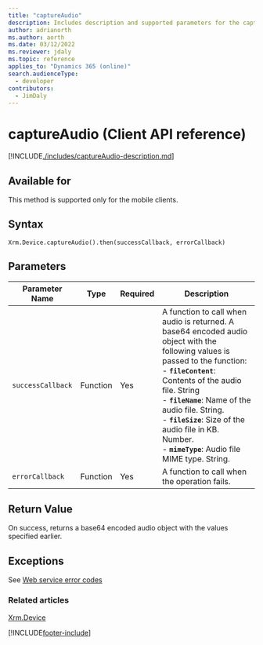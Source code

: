 ```yaml
---
title: "captureAudio"
description: Includes description and supported parameters for the captureAudio method.
author: adrianorth
ms.author: aorth
ms.date: 03/12/2022
ms.reviewer: jdaly
ms.topic: reference
applies_to: "Dynamics 365 (online)"
search.audienceType:
  - developer
contributors:
  - JimDaly
---
```


# captureAudio (Client API reference)

[!INCLUDE[./includes/captureAudio-description.md](./includes/captureAudio-description.md)]

## Available for

This method is supported only for the mobile clients.

## Syntax

`Xrm.Device.captureAudio().then(successCallback, errorCallback)`

## Parameters

| Parameter Name| Type| Required | Description|
|---| --- | --- | ---|
| `successCallback` | Function | Yes      | A function to call when audio is returned. A base64 encoded audio object with the following values is passed to the function:<br/>- **`fileContent`**: Contents of the audio file. String <br/>- **`fileName`**: Name of the audio file. String.<br/>- **`fileSize`**: Size of the audio file in KB. Number.<br/>- **`mimeType`**: Audio file MIME type. String. |
| `errorCallback`   | Function | Yes      | A function to call when the operation fails.|

## Return Value

On success, returns a base64 encoded audio object with the values specified earlier.

## Exceptions

See [Web service error codes](../../../../data-platform/reference/web-service-error-codes.md)

### Related articles

[Xrm.Device](../xrm-device.md)

[!INCLUDE[footer-include](../../../../../includes/footer-banner.md)]
